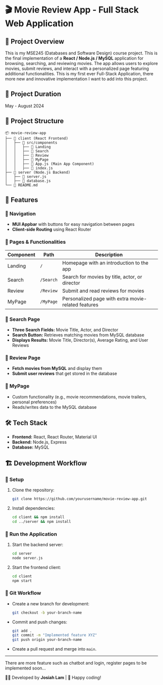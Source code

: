 # 🎬 Movie Review App - Full Stack Web Application

## 🚀 Project Overview
This is my MSE245 (Databases and Software Design) course project. This is the final implementation of a **React / Node.js / MySQL** application for browsing, searching, and reviewing movies. The app allows users to explore movies, submit reviews, and interact with a personalized page featuring additional functionalities. This is my first ever Full-Stack Application, there more new and innovative implementation I want to add into this project. 

## 📅 Project Duration
May - August 2024

## 📂 Project Structure
```
📦 movie-review-app
├── 📂 client (React Frontend)
│   ├── 📂 src/components
│   │   ├── 📂 Landing
│   │   ├── 📂 Search
│   │   ├── 📂 Review
│   │   ├── 📂 MyPage
│   │   ├── 📜 App.js (Main App Component)
│   │   ├── 📜 index.js
├── 📂 server (Node.js Backend)
│   ├── 📜 server.js
│   ├── 📜 database.js
└── 📜 README.md
```

## 🌟 Features
### 🔹 Navigation
- **MUI Appbar** with buttons for easy navigation between pages
- **Client-side Routing** using React Router

### 🔹 Pages & Functionalities
| Component | Path | Description |
|-----------|------|-------------|
| Landing | `/` | Homepage with an introduction to the app |
| Search | `/Search` | Search for movies by title, actor, or director |
| Review | `/Review` | Submit and read reviews for movies |
| MyPage | `/MyPage` | Personalized page with extra movie-related features |

### 🔹 Search Page
- **Three Search Fields:** Movie Title, Actor, and Director
- **Search Button:** Retrieves matching movies from MySQL database
- **Displays Results:** Movie Title, Director(s), Average Rating, and User Reviews

### 🔹 Review Page
- **Fetch movies from MySQL** and display them
- **Submit user reviews** that get stored in the database

### 🔹 MyPage
- Custom functionality (e.g., movie recommendations, movie trailers, personal preferences)
- Reads/writes data to the MySQL database

## 🛠 Tech Stack
- **Frontend:** React, React Router, Material UI
- **Backend:** Node.js, Express
- **Database:** MySQL

## 🏗 Development Workflow
### 🌱 Setup
1. Clone the repository:
   ```sh
   git clone https://github.com/yourusername/movie-review-app.git
   ```
2. Install dependencies:
   ```sh
   cd client && npm install
   cd ../server && npm install
   ```

### 🏃 Run the Application
1. Start the backend server:
   ```sh
   cd server
   node server.js
   ```
2. Start the frontend client:
   ```sh
   cd client
   npm start
   ```

### 🔄 Git Workflow
- Create a new branch for development:
  ```sh
  git checkout -b your-branch-name
  ```
- Commit and push changes:
  ```sh
  git add .
  git commit -m "Implemented feature XYZ"
  git push origin your-branch-name
  ```
- Create a pull request and merge into `main`.
---

There are more feature such as chatbot and login, register pages to be implemented soon... 

👨‍💻 Developed by **Josiah Lam** | 🚀 Happy coding!
